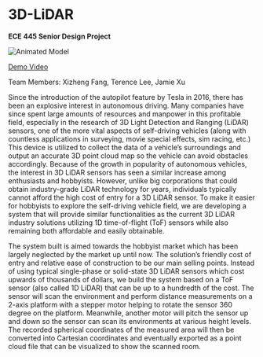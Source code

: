 # 3D-LiDAR
**ECE 445 Senior Design Project**

![Animated Model](https://media.giphy.com/media/t0XBKgClR0BUU57slF/giphy.gif)

[Demo Video](https://www.youtube.com/watch?v=dHrQx4oeLag)

Team Members: Xizheng Fang, Terence Lee, Jamie Xu

Since the introduction of the autopilot feature by Tesla in 2016, there has been an explosive interest in autonomous driving. Many companies have since spent large amounts of resources and manpower in this profitable field, especially in the research of 3D Light Detection and Ranging (LiDAR) sensors, one of the more vital aspects of self-driving vehicles (along with countless applications in surveying, movie special effects, sim racing, etc.) This device is utilized to collect the data of a vehicle’s surroundings and output an accurate 3D point cloud map so the vehicle can avoid obstacles accordingly. Because of the growth in popularity of autonomous vehicles, the interest in 3D LiDAR sensors has seen a similar increase among enthusiasts and hobbyists. However, unlike big corporations that could obtain industry-grade LiDAR technology for years, individuals typically cannot afford the high cost of entry for a 3D LiDAR sensor. To make it easier for hobbyists to explore the self-driving vehicle field, we are developing a system that will provide similar functionalities as the current 3D LiDAR industry solutions utilizing 1D time-of-flight (ToF) sensors while also remaining both affordable and easily obtainable.

The system built is aimed towards the hobbyist market which has been largely neglected by the market up until now. The solution’s friendly cost of entry and relative ease of construction to be our main selling points. Instead of using typical single-phase or solid-state 3D LiDAR sensors which cost upwards of thousands of dollars, we build the system based on a ToF sensor (also called 1D LiDAR) that can be up to a hundredth of the cost. The sensor will scan the environment and perform distance measurements on a 2-axis platform with a stepper motor helping to rotate the sensor 360 degree on the platform. Meanwhile, another motor will pitch the sensor up and down so the sensor can scan its environments at various height levels. The recorded spherical coordinates of the measured area will then be converted into Cartesian coordinates and eventually exported as a point cloud file that can be visualized to show the scanned room.  
